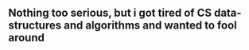 Nothing too serious, but i got tired of CS data-structures and algorithms and wanted to fool around
---
